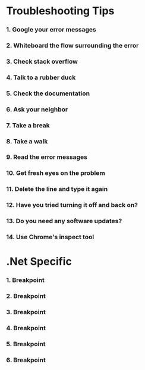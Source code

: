 # Troubleshooting Tips

### 1. Google your error messages

### 2. Whiteboard the flow surrounding the error

### 3. Check stack overflow

### 4. Talk to a rubber duck

### 5. Check the documentation

### 6. Ask your neighbor

### 7. Take a break

### 8. Take a walk

### 9. Read the error messages

### 10. Get fresh eyes on the problem

### 11. Delete the line and type it again

### 12. Have you tried turning it off and back on?

### 13. Do you need any software updates?

### 14. Use Chrome's inspect tool

# .Net Specific

### 1. Breakpoint
### 2. Breakpoint
### 3. Breakpoint
### 4. Breakpoint
### 5. Breakpoint
### 6. Breakpoint
